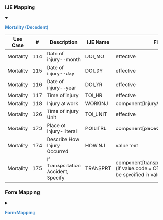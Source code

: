 
### IJE Mapping

<style>
 .context-menu {cursor: context-menu; color: #438bca;}
 .context-menu:hover {opacity: 0.5;}
</style>
<details open>

<summary>

<strong class='context-menu'> Mortality (Decedent) </strong>

</summary>
<table class='grid'>
<thead>
  <tr>
    <th style='text-align: center'><strong>Use Case</strong></th>
    <th><strong>#</strong></th>
    <th><strong>Description</strong></th>
    <th><strong>IJE Name</strong></th>
    <th><strong>Field</strong></th>
    <th><strong>Type</strong></th>
    <th><strong>Value Set/Comments</strong></th>
  </tr>
</thead>
<tbody>
<tr>
  <td style='text-align: center'>Mortality</td>
  <td>114</td>
  <td>Date of injury--month</td>
  <td>DOI_MO</td>
  <td>effective</td>
  <td>dateTime</td>
  <td>See <a href='usage.html#partial-dates-and-times'>PartialDatesAndTimes</a></td>
</tr>
<tr>
  <td style='text-align: center'>Mortality</td>
  <td>115</td>
  <td>Date of injury--day</td>
  <td>DOI_DY</td>
  <td>effective</td>
  <td>dateTime</td>
  <td>See <a href='usage.html#partial-dates-and-times'>PartialDatesAndTimes</a></td>
</tr>
<tr>
  <td style='text-align: center'>Mortality</td>
  <td>116</td>
  <td>Date of injury--year</td>
  <td>DOI_YR</td>
  <td>effective</td>
  <td>dateTime</td>
  <td>See <a href='usage.html#partial-dates-and-times'>PartialDatesAndTimes</a></td>
</tr>
<tr>
  <td style='text-align: center'>Mortality</td>
  <td>117</td>
  <td>Time of injury</td>
  <td>TOI_HR</td>
  <td>effective</td>
  <td>dateTime</td>
  <td>See <a href='usage.html#partial-dates-and-times'>PartialDatesAndTimes</a></td>
</tr>
<tr>
  <td style='text-align: center'>Mortality</td>
  <td>118</td>
  <td>Injury at work</td>
  <td>WORKINJ</td>
  <td>component[InjuryAtWork].value</td>
  <td>codeable</td>
  <td><a href='https://hl7.org/fhir/us/vr-common-library/2024Jan/ValueSet-ValueSet-yes-no-unknown-not-applicable-vr.html'>ValueSetYesNoUnknownNotApplicableVitalRecords</a></td>
</tr>
<tr>
  <td style='text-align: center'>Mortality</td>
  <td>126</td>
  <td>Time of Injury Unit</td>
  <td>TOI_UNIT</td>
  <td>effective</td>
  <td>implicit</td>
  <td></td>
</tr>
<tr>
  <td style='text-align: center'>Mortality</td>
  <td>173</td>
  <td>Place of Injury- literal</td>
  <td>POILITRL</td>
  <td>component[placeOfInjury].value.text</td>
  <td>string</td>
  <td>-</td>
</tr>
<tr>
  <td style='text-align: center'>Mortality</td>
  <td>174</td>
  <td>Describe How Injury Occurred</td>
  <td>HOWINJ</td>
  <td>value.text</td>
  <td>string</td>
  <td>-</td>
</tr>
<tr>
  <td style='text-align: center'>Mortality</td>
  <td>175</td>
  <td>If Transportation Accident, Specify</td>
  <td>TRANSPRT</td>
  <td>component[transportationRole].value.  (if value.code = OTH) the role should be specified in value.text)</td>
  <td>codeable</td>
  <td><a href='ValueSet-vrdr-transportation-incident-role-vs.html'>TransportationIncidentRoleVS</a></td>
</tr>

</tbody>
</table>

</details>
<p></p>

### Form Mapping
<details>

<summary>

<strong class='context-menu' >Form Mapping</strong>

</summary>
<table class='grid'>
<thead>
  <tr>
    <th style='text-align: center'><strong>Item #</strong></th>
    <th><strong>Form Field</strong></th>
    <th><strong>FHIR Profile Field</strong></th>
    <th><strong>Reference</strong></th>
  </tr>
</thead>
<tbody>
<tr>
  <td style='text-align: center'>38</td>
  <td>Date of Injury</td>
  <td>effective</td>
  <td><a href='https://www.cdc.gov/nchs/data/dvs/DEATH11-03final-ACC.pdf'> Certificate of Death</a></td>
</tr>
<tr>
  <td style='text-align: center'>39</td>
  <td>Time of Injury</td>
  <td>effective</td>
  <td><a href='https://www.cdc.gov/nchs/data/dvs/DEATH11-03final-ACC.pdf'> Certificate of Death</a></td>
</tr>
<tr>
  <td style='text-align: center'>40</td>
  <td>Place of Injury</td>
  <td>component[ placeOfInjury ].value.text</td>
  <td><a href='https://www.cdc.gov/nchs/data/dvs/DEATH11-03final-ACC.pdf'> Certificate of Death</a></td>
</tr>
<tr>
  <td style='text-align: center'>41</td>
  <td>Injury at Work?</td>
  <td>component[InjuryAtWork].value</td>
  <td><a href='https://www.cdc.gov/nchs/data/dvs/DEATH11-03final-ACC.pdf'> Certificate of Death</a></td>
</tr>
<tr>
  <td style='text-align: center'>43</td>
  <td>Describe How Injury Occurred</td>
  <td>value.text</td>
  <td><a href='https://www.cdc.gov/nchs/data/dvs/DEATH11-03final-ACC.pdf'> Certificate of Death</a></td>
</tr>
<tr>
  <td style='text-align: center'>44</td>
  <td>If Transportation Injury, Specify</td>
  <td>component[ transportationRole ].value</td>
  <td><a href='https://www.cdc.gov/nchs/data/dvs/DEATH11-03final-ACC.pdf'> Certificate of Death</a></td>
</tr>
</tbody>
</table>
